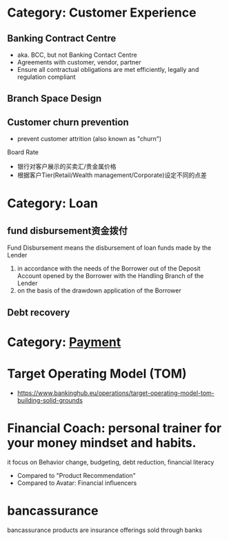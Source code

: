 
# Category: Customer Experience

## Banking Contract Centre
- aka. BCC, but not Banking Contact Centre
- Agreements with customer, vendor, partner
- Ensure all contractual obligations are met efficiently, legally and regulation compliant
## Branch Space Design
## Customer churn prevention
- prevent customer attrition (also known as "churn")

Board Rate
- 银行对客户展示的买卖汇/贵金属价格
- 根据客户Tier(Retail/Wealth management/Corporate)设定不同的点差


# Category: Loan
## fund disbursement资金拨付

Fund Disbursement means the disbursement of loan funds made by the Lender
1. in accordance with the needs of the Borrower out of the Deposit Account opened by the Borrower with the Handling Branch of the Lender
2. on the basis of the drawdown application of the Borrower


## Debt recovery

# Category: [Payment](./payment/terminology.md)



# Target Operating Model (TOM)
- https://www.bankinghub.eu/operations/target-operating-model-tom-building-solid-grounds



# Financial Coach: personal trainer for your money mindset and habits.
it focus on Behavior change, budgeting, debt reduction, financial literacy
- Compared to "Product Recommendation"
- Compared to Avatar: Financial influencers


# bancassurance
bancassurance products are insurance offerings sold through banks

